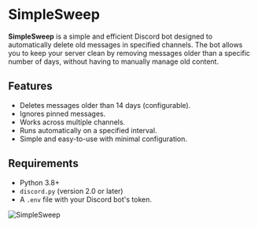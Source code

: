 # SimpleSweep

**SimpleSweep** is a simple and efficient Discord bot designed to automatically delete old messages in specified channels. The bot allows you to keep your server clean by removing messages older than a specific number of days, without having to manually manage old content.

## Features
- Deletes messages older than 14 days (configurable).
- Ignores pinned messages.
- Works across multiple channels.
- Runs automatically on a specified interval.
- Simple and easy-to-use with minimal configuration.

## Requirements
- Python 3.8+
- `discord.py` (version 2.0 or later)
- A `.env` file with your Discord bot's token.

![SimpleSweep](https://github.com/nox1104/SimpleSweep/blob/main/SimpleSweep.jpg?raw=true)
